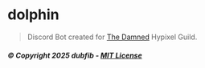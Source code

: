 # dolphin
> Discord Bot created for [The Damned](https://discord.com/invite/sEf3r9e) Hypixel Guild.
##### © Copyright 2025 dubfib - [MIT License](https://github.com/dubfib/dolphin/blob/main/LICENSE)
